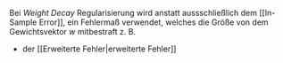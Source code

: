 Bei *Weight Decay* Regularisierung wird anstatt aussschließlich dem [[In-Sample Error]], ein Fehlermaß verwendet, welches die Größe von dem Gewichtsvektor $w$ mitbestraft z. B.
- der [[Erweiterte Fehler|erweiterte Fehler]]